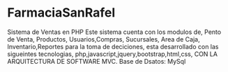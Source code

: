 # FarmaciaSanRafel
Sistema de Ventas en PHP
Este sistema cuenta con los modulos de, Pento de Venta, Productos, Usuarios,Compras, Sucursales, Area de Caja, Inventario,Reportes para la toma de deciciones,
esta desarrollado con las sigueintes tecnologias, php,javascript,jquery,bootstrap,html,css, CON LA ARQUITECTURA DE SOFTWARE MVC.
Base de Dsatos: MySql
